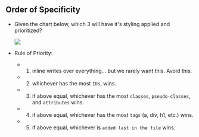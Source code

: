 ## Order of Specificity

- Given the chart below, which 3 will have it's styling applied and prioritized?
  
  ![](https://i.imgur.com/XLF6TPF.png)




- Rule of Priority:
  - 1) inline writes over everything... but we rarely want this. Avoid this.
  - 2) whichever has the most `IDs`, wins.
  - 3) if above equal, whichever has the most `classes`, `pseudo-classes`, and `attributes` wins.
  - 4) if above equal, whichever has the most `tags` (a, div, h1, etc.) wins.
  - 5) if above equal, whichever is `added last in the file` wins.



